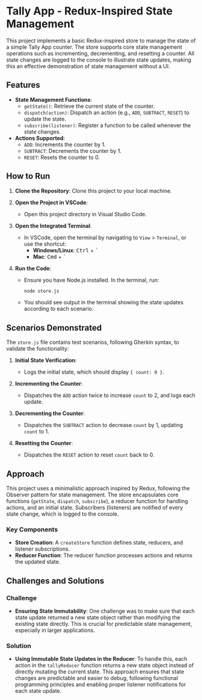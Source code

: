 # Tally App - Redux-Inspired State Management

This project implements a basic Redux-inspired store to manage the state of a simple Tally App counter. The store supports core state management operations such as incrementing, decrementing, and resetting a counter. All state changes are logged to the console to illustrate state updates, making this an effective demonstration of state management without a UI.

## Features

- **State Management Functions**: 
  - `getState()`: Retrieve the current state of the counter.
  - `dispatch(action)`: Dispatch an action (e.g., `ADD`, `SUBTRACT`, `RESET`) to update the state.
  - `subscribe(listener)`: Register a function to be called whenever the state changes.
- **Actions Supported**: 
  - `ADD`: Increments the counter by 1.
  - `SUBTRACT`: Decrements the counter by 1.
  - `RESET`: Resets the counter to 0.

## How to Run

1. **Clone the Repository**: Clone this project to your local machine.

2. **Open the Project in VSCode**: 
   - Open this project directory in Visual Studio Code.

3. **Open the Integrated Terminal**:
   - In VSCode, open the terminal by navigating to `View` > `Terminal`, or use the shortcut:
     - **Windows/Linux**: <kbd>Ctrl</kbd> + <kbd>`</kbd>
     - **Mac**: <kbd>Cmd</kbd> + <kbd>`</kbd>

4. **Run the Code**:
   - Ensure you have Node.js installed. In the terminal, run:
     ```bash
     node store.js
     ```
   - You should see output in the terminal showing the state updates according to each scenario.

## Scenarios Demonstrated

The `store.js` file contains test scenarios, following Gherkin syntax, to validate the functionality:

1. **Initial State Verification**:
   - Logs the initial state, which should display `{ count: 0 }`.

2. **Incrementing the Counter**:
   - Dispatches the `ADD` action twice to increase `count` to 2, and logs each update.

3. **Decrementing the Counter**:
   - Dispatches the `SUBTRACT` action to decrease `count` by 1, updating `count` to 1.

4. **Resetting the Counter**:
   - Dispatches the `RESET` action to reset `count` back to 0.

## Approach

This project uses a minimalistic approach inspired by Redux, following the Observer pattern for state management. The store encapsulates core functions (`getState`, `dispatch`, `subscribe`), a reducer function for handling actions, and an initial state. Subscribers (listeners) are notified of every state change, which is logged to the console.

### Key Components
- **Store Creation**: A `createStore` function defines state, reducers, and listener subscriptions.
- **Reducer Function**: The reducer function processes actions and returns the updated state.

## Challenges and Solutions

### Challenge
- **Ensuring State Immutability**: One challenge was to make sure that each state update returned a new state object rather than modifying the existing state directly. This is crucial for predictable state management, especially in larger applications.

### Solution
- **Using Immutable State Updates in the Reducer**: To handle this, each action in the `tallyReducer` function returns a new state object instead of directly mutating the current state. This approach ensures that state changes are predictable and easier to debug, following functional programming principles and enabling proper listener notifications for each state update.

